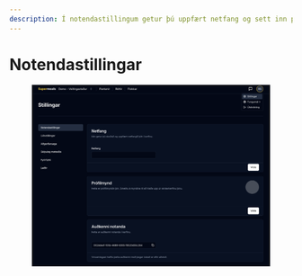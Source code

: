 ```yaml
---
description: Í notendastillingum getur þú uppfært netfang og sett inn prófílmynd
---
```


# Notendastillingar

<figure><img src="../.gitbook/assets/Screenshot 2025-07-14 at 12.16.31.png" alt=""><figcaption></figcaption></figure>
